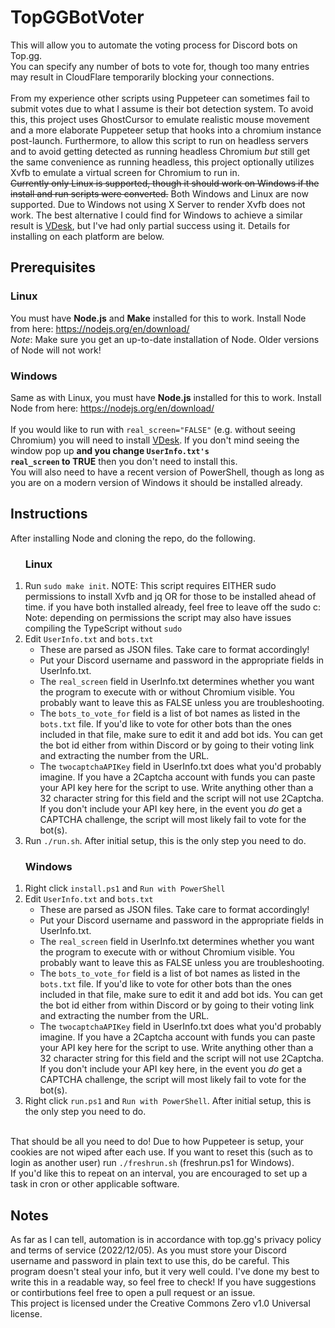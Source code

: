 # TopGGBotVoter
This will allow you to automate the voting process for Discord bots on Top.gg.<br>
You can specify any number of bots to vote for, though too many entries may result in CloudFlare temporarily blocking your connections.<br><br>
From my experience other scripts using Puppeteer can sometimes fail to submit votes due to what I assume is their bot detection system. To avoid this, this project uses GhostCursor to emulate realistic mouse movement and a more elaborate Puppeteer setup that hooks into a chromium instance post-launch. Furthermore, to allow this script to run on headless servers and to avoid getting detected as running headless Chromium <i>but</i> still get the same convenience as running headless, this project optionally utilizes Xvfb to emulate a virtual screen for Chromium to run in.<br>
<s>Currently only Linux is supported, though it should work on Windows if the install and run scripts were converted.</s> Both Windows and Linux are now supported. Due to Windows not using X Server to render Xvfb does not work. The best alternative I could find for Windows to achieve a similar result is <a href="https://github.com/eksime/VDesk">VDesk</a>, but I've had only partial success using it. Details for installing on each platform are below.<br>


## Prerequisites
### Linux
You must have <b>Node.js</b> and <b>Make</b> installed for this to work. 
Install Node from here:
https://nodejs.org/en/download/ <br>
*Note*: Make sure you get an up-to-date installation of Node. Older versions of Node will not work!
<br>
### Windows
Same as with Linux, you must have <b>Node.js</b> installed for this to work. 
Install Node from here:
https://nodejs.org/en/download/ <br><br>
If you would like to run with <code>real_screen="FALSE"</code> (e.g. without seeing Chromium) you will need to install <a href="https://github.com/eksime/VDesk">VDesk</a>. If you don't mind seeing the window pop up <b>and you change <code>UserInfo.txt's real_screen</code> to TRUE</b> then you don't need to install this. <br>
You will also need to have a recent version of PowerShell, though as long as you are on a modern version of Windows it should be installed already.

## Instructions
After installing Node and cloning the repo, do the following.
<ol><h3>Linux</h3>
<li>Run <code>sudo make init</code>. NOTE: This script requires EITHER sudo permissions to install Xvfb and jq OR for those to be installed ahead of time. if you have both installed already, feel free to leave off the sudo c:<br>
Note: depending on permissions the script may also have issues compiling the TypeScript without <code>sudo</code></li>
<li>Edit <code>UserInfo.txt</code> and <code>bots.txt</code>
  <ul>
    <li>These are parsed as JSON files. Take care to format accordingly!</li>
    <li>Put your Discord username and password in the appropriate fields in UserInfo.txt.</li>
    <li>The <code>real_screen</code> field in UserInfo.txt determines whether you want the program to execute with or without Chromium visible. You probably want to leave this as FALSE unless you are troubleshooting.</li>
    <li>The <code>bots_to_vote_for</code> field is a list of bot names as listed in the <code>bots.txt</code> file. If you'd like to vote for other bots than the ones included in that file, make sure to edit it and add bot ids. You can get the bot id either from within Discord or by going to their voting link and extracting the number from the URL.</li>
    <li>The <code>twocaptchaAPIKey</code> field in UserInfo.txt does what you'd probably imagine. If you have a 2Captcha account with funds you can paste your API key here for the script to use. Write anything other than a 32 character string for this field and the script will not use 2Captcha. If you don't include your API key here, in the event you <i>do</i> get a CAPTCHA challenge, the script will most likely fail to vote for the bot(s).</li>
  </ul>
</li>
<li>Run <code>./run.sh</code>. After initial setup, this is the only step you need to do.</li>
</ol>

<ol><h3>Windows</h3>
<li>Right click <code>install.ps1</code> and <code>Run with PowerShell</code>
<li>Edit <code>UserInfo.txt</code> and <code>bots.txt</code>
  <ul>
    <li>These are parsed as JSON files. Take care to format accordingly!</li>
    <li>Put your Discord username and password in the appropriate fields in UserInfo.txt.</li>
    <li>The <code>real_screen</code> field in UserInfo.txt determines whether you want the program to execute with or without Chromium visible. You probably want to leave this as FALSE unless you are troubleshooting.</li>
    <li>The <code>bots_to_vote_for</code> field is a list of bot names as listed in the <code>bots.txt</code> file. If you'd like to vote for other bots than the ones included in that file, make sure to edit it and add bot ids. You can get the bot id either from within Discord or by going to their voting link and extracting the number from the URL.</li>
    <li>The <code>twocaptchaAPIKey</code> field in UserInfo.txt does what you'd probably imagine. If you have a 2Captcha account with funds you can paste your API key here for the script to use. Write anything other than a 32 character string for this field and the script will not use 2Captcha. If you don't include your API key here, in the event you <i>do</i> get a CAPTCHA challenge, the script will most likely fail to vote for the bot(s).</li>

  </ul>
</li>
<li>Right click <code>run.ps1</code> and <code>Run with PowerShell</code>. After initial setup, this is the only step you need to do.</li>
</ol>

<br>
That should be all you need to do! Due to how Puppeteer is setup, your cookies are not wiped after each use. If you want to reset this (such as to login as another user) run <code>./freshrun.sh</code> (freshrun.ps1 for Windows).<br>
If you'd like this to repeat on an interval, you are encouraged to set up a task in cron or other applicable software.

## Notes
As far as I can tell, automation is in accordance with top.gg's privacy policy and terms of service (2022/12/05). As you must store your Discord username and password in plain text to use this, do be careful. This program doesn't steal your info, but it very well could. I've done my best to write this in a readable way, so feel free to check! If you have suggestions or contirbutions feel free to open a pull request or an issue.<br>
This project is licensed under the Creative Commons Zero v1.0 Universal license.
